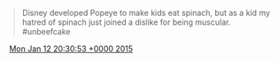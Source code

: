 > Disney developed Popeye to make kids eat spinach, but as a kid my hatred of spinach just joined a dislike for being muscular\. \#unbeefcake

<img src="../../media/tweet.ico" width="12" /> [Mon Jan 12 20:30:53 +0000 2015](https://twitter.com/DromerDenker/status/554737298836054017)